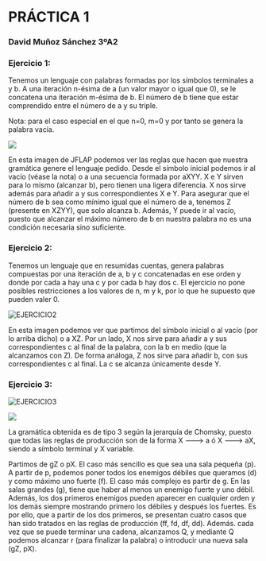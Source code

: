 # PRÁCTICA 1

### David Muñoz Sánchez 3ºA2

### Ejercicio 1:

Tenemos un lenguaje con palabras formadas por los símbolos terminales a y b. A una iteración n-ésima de a (un valor mayor o igual que 0), se le concatena una iteración m-ésima de b. El número de b tiene que estar comprendido entre el número de a y su triple.

Nota: para el caso especial en el que n=0, m=0 y por tanto se genera la palabra vacía.

![](/home/davidms_83/Documentos/3GII/MC/PRACTICA1/EJERCICIO1.jpg)

En esta imagen de JFLAP podemos ver las reglas que hacen que nuestra gramática genere el lenguaje pedido. Desde el símbolo inicial podemos ir al vacío (véase la nota) o a una secuencia formada por aXYY. X e Y sirven para lo mismo (alcanzar b), pero tienen una ligera diferencia. X nos sirve además para añadir a y sus correspondientes X e Y. Para asegurar que el número de b sea como mínimo igual que el número de a, tenemos Z (presente en XZYY), que solo alcanza b. Además, Y puede ir al vacío, puesto que alcanzar el máximo número de b en nuestra palabra no es una condición necesaria sino suficiente.



### Ejercicio 2:

Tenemos un lenguaje que en resumidas cuentas, genera palabras compuestas por una iteración de a, b y c concatenadas en ese orden y donde por cada a hay una c y por cada b hay dos c. El ejercicio no pone posibles restricciones a los valores de n, m y k, por lo que he supuesto que pueden valer 0.

![EJERCICIO2](/home/davidms_83/Documentos/3GII/MC/PRACTICA1/EJERCICIO2.jpg)

En esta imagen podemos ver que partimos del símbolo inicial o al vacío (por lo arriba dicho) o a XZ. Por un lado, X nos sirve para añadir a y sus correspondientes c al final de la palabra, con la b en medio (que la alcanzamos con Z). De forma análoga, Z nos sirve para añadir b, con sus correspondientes c al final. La c se alcanza únicamente desde Y.



### Ejercicio 3:

![EJERCICIO3](/home/davidms_83/Documentos/3GII/MC/PRACTICA1/EJERCICIO3.jpg)

![](/home/davidms_83/Documentos/3GII/MC/PRACTICA1/EJERCICIO3_2.jpg)

La gramática obtenida es de tipo 3 según la jerarquía de Chomsky, puesto que todas las reglas de producción son de la forma X ---> a ó X ---> aX, siendo a símbolo terminal y X variable.

Partimos de gZ o pX. El caso más sencillo es que sea una sala pequeña (p). A partir de p, podemos poner todos los enemigos débiles que queramos (d) y como máximo uno fuerte (f). El caso más complejo es partir de g. En las salas grandes (g), tiene que haber al menos un enemigo fuerte y uno débil. Además, los dos primeros enemigos pueden aparecer en cualquier orden y los demás siempre mostrando primero los débiles y después los fuertes. Es por ello, que a partir de los dos primeros, se presentan cuatro casos que han sido tratados en las reglas de producción (ff, fd, df, dd). Además. cada vez que se puede terminar una cadena, alcanzamos Q, y mediante Q podemos alcanzar r (para finalizar la palabra) o introducir una nueva sala (gZ, pX).
